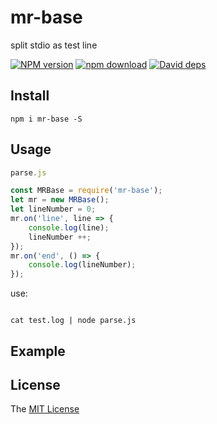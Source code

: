 # mr-base
split stdio as test line

[![NPM version][npm-image]][npm-url]
[![npm download][download-image]][download-url]
[![David deps][david-image]][david-url]

[npm-image]: https://img.shields.io/npm/v/mr-base.svg
[npm-url]: https://npmjs.com/package/mr-base
[download-image]: https://img.shields.io/npm/dm/mr-base.svg
[download-url]: https://npmjs.com/package/mr-base
[david-image]: https://img.shields.io/david/imcooder/mr-base.svg
[david-url]: https://david-dm.org/imcooder/mr-base

## Install

```
npm i mr-base -S
```

## Usage

```js
parse.js

const MRBase = require('mr-base');
let mr = new MRBase();
let lineNumber = 0;
mr.on('line', line => {
    console.log(line);
	lineNumber ++;
});
mr.on('end', () => {
    console.log(lineNumber);
});
```
use:
```shell

cat test.log | node parse.js

```
## Example


## License

The [MIT License](LICENSE)
